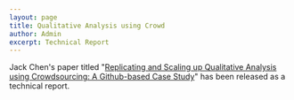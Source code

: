 ```yaml
---
layout: page
title: Qualitative Analysis using Crowd
author: Admin
excerpt: Technical Report
---
```


Jack Chen's paper titled "[Replicating and Scaling up Qualitative Analysis using Crowdsourcing: A Github-based Case Study](https://arxiv.org/abs/1702.08571)" has been released as a technical report. 
